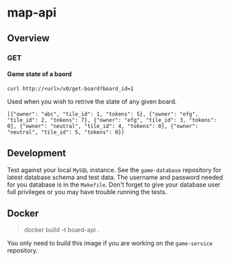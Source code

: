 # map-api

## Overview

### GET

#### Game state of a baord

`curl http://<url>/v0/get-board?board_id=1`

Used when you wish to retrive the state of any given board.

`[{"owner": "abc", "tile_id": 1, "tokens": 5}, {"owner": "efg", "tile_id": 2, "tokens": 7}, {"owner": "efg", "tile_id": 3, "tokens": 0}, {"owner": "neutral", "tile_id": 4, "tokens": 0}, {"owner": "neutral", "tile_id": 5, "tokens": 0}]`

## Development

Test against your local `MySQL` instance. See the `game-database` repository
for latest database schema and test data. The username and password needed for
you database is in the `Makefile`. Don't forget to give your database user full
privileges or you may have trouble running the tests.

## Docker

> docker build -t board-api .

You only need to build this image if you are working on the `game-service`
repository.
